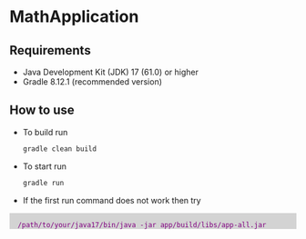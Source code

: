 # MathApplication

## Requirements
 - Java Development Kit (JDK) 17 (61.0) or higher
 - Gradle 8.12.1 (recommended version)

## How to use
 - To build run
   ```ruby
   gradle clean build
   ```
- To start run
  ```ruby
  gradle run
  ```
- If the first run command does not work then try

<div style="color:purple; background:lightgrey">
<code>
  /path/to/your/java17/bin/java -jar app/build/libs/app-all.jar
</code>
</div>


